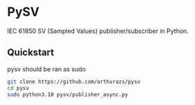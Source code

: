 # PySV

IEC 61850 SV (Sampled Values) publisher/subscriber in Python.

## Quickstart

pysv should be ran as sudo

```bash
git clone https://github.com/arthurazs/pysv
cd pysv
sudo python3.10 pysv/publisher_async.py 
```
